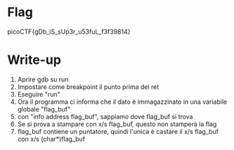 # Flag
picoCTF{gDb_iS_sUp3r_u53fuL_f3f39814}

# Write-up
1. Aprire gdb su run
2. Impostare come breakpoint il punto prima del ret
3. Eseguire "run"
4. Ora il programma ci informa che il dato è immagazzinato in una variabile globale "flag_buf"
5. con "info address flag_buf", sappiamo dove flag_buf si trova
6. Se si prova a stampare con x/s flag_buf, questo non stamperà la flag
7. flag_buf contiene un puntatore, quindi l'unica è castare il x/s flag_buf con x/s (char*)flag_buf